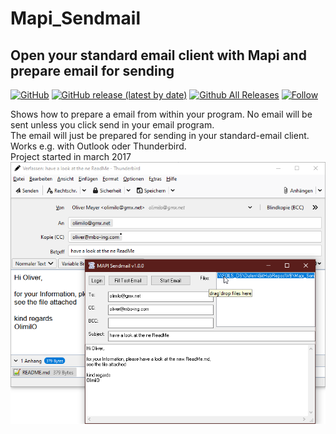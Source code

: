 # Mapi_Sendmail  
## Open your standard email client with Mapi and prepare email for sending  

[![GitHub](https://img.shields.io/github/license/OlimilO1402/Mapi_Sendmail?style=plastic)](https://github.com/OlimilO1402/Mapi_Sendmail/blob/master/LICENSE) 
[![GitHub release (latest by date)](https://img.shields.io/github/v/release/OlimilO1402/Mapi_Sendmail?style=plastic)](https://github.com/OlimilO1402/Mapi_Sendmail/releases/latest)
[![Github All Releases](https://img.shields.io/github/downloads/OlimilO1402/Mapi_Sendmail/total.svg)](https://github.com/OlimilO1402/Mapi_Sendmail/releases/download/v1.0.0/MapiSendmail_v1.0.0.zip)
[![Follow](https://img.shields.io/github/followers/OlimilO1402.svg?style=social&label=Follow&maxAge=2592000)](https://github.com/OlimilO1402/Mapi_Sendmail/watchers)

Shows how to prepare a email from within your program.
No email will be sent unless you click send in your email program.  
The email will just be prepared for sending in your standard-email client.  
Works e.g. with Outlook oder Thunderbird.  
Project started in march 2017  
![MapiSendmail Image](Resources/MapiSendmail.png "MapiSendmail Image")

